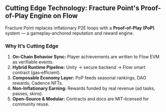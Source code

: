 ## Cutting Edge Technology: Fracture Point's Proof-of-Play Engine on Flow

Fracture Point replaces inflationary P2E loops with a **Proof-of-Play (PoP)** system — a gameplay‑anchored reputation and reward engine.

### Why It’s Cutting Edge

1. **On-Chain Behavior Sync:** Player achievements are written to Flow EVM as verifiable events.
2. **Hybrid Runtime Pipeline:** Unity → secure backend → Flow smart contract (gas‑efficient).
3. **Composable Economy Layer:** PoP feeds seasonal rankings, DAO rewards, Cadence NFTs.
4. **Non-Inflationary Earning:** Rewards funded by real revenue (ad tasks, passes, skins).
5. **Open-Source & Modular:** Contracts and docs are MIT‑licensed for community reuse.
